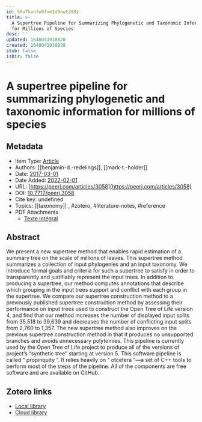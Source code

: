 ```yaml
---
id: 56u7kvnfw9fxm1d9nwt399z
title: >-
  A Supertree Pipeline for Summarizing Phylogenetic and Taxonomic Information
  for Millions of Species
desc: ''
updated: 1648041938828
created: 1648041938828
stub: false
isDir: false
---
```

# A supertree pipeline for summarizing phylogenetic and taxonomic information for millions of species

## Metadata

* Item Type: [Article](article)
* Authors: [[benjamin-d.-redelings]], [[mark-t.-holder]]
* Date: [2017-03-01](2017-03-01)
* Date Added: [2022-02-01](2022-02-01)
* URL: [https://peerj.com/articles/3058](https://peerj.com/articles/3058)
* DOI: [10.7717/peerj.3058](https://doi.org/10.7717/peerj.3058)
* Cite key: undefined
* Topics: [[taxonomy]]
, #zotero, #literature-notes, #reference
* PDF Attachments
	- [Texte intégral](zotero://open-pdf/library/items/C7Z76U2N)

## Abstract

We present a new supertree method that enables rapid estimation of a summary tree on the scale of millions of leaves. This supertree method summarizes a collection of input phylogenies and an input taxonomy. We introduce formal goals and criteria for such a supertree to satisfy in order to transparently and justifiably represent the input trees. In addition to producing a supertree, our method computes annotations that describe which grouping in the input trees support and conflict with each group in the supertree. We compare our supertree construction method to a previously published supertree construction method by assessing their performance on input trees used to construct the Open Tree of Life version 4, and find that our method increases the number of displayed input splits from 35,518 to 39,639 and decreases the number of conflicting input splits from 2,760 to 1,357. The new supertree method also improves on the previous supertree construction method in that it produces no unsupported branches and avoids unnecessary polytomies. This pipeline is currently used by the Open Tree of Life project to produce all of the versions of project’s “synthetic tree” starting at version 5. This software pipeline is called “
              propinquity
              ”. It relies heavily on “
              otcetera
              ”—a set of C++ tools to perform most of the steps of the pipeline. All of the components are free software and are available on GitHub.


##  Zotero links
* [Local library](zotero://select/items/3_ZZEFCBPM)
* [Cloud library](http://zotero.org/groups/4613367/items/ZZEFCBPM)

